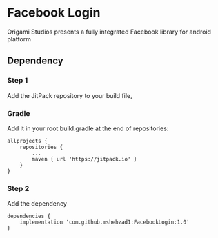 # Facebook Login

Origami Studios presents a fully integrated Facebook library for android platform

## Dependency

### Step 1

Add the JitPack repository to your build file, 
### Gradle
Add it in your root build.gradle at the end of repositories:

```
allprojects {
    repositories {
        ...
        maven { url 'https://jitpack.io' }
    }
}
```

### Step 2

Add the dependency

```
dependencies {
    implementation 'com.github.mshehzad1:FacebookLogin:1.0'
}
```
